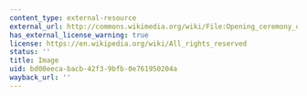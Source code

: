 ```yaml
---
content_type: external-resource
external_url: http://commons.wikimedia.org/wiki/File:Opening_ceremony_of_the_2008_Olympic_Games_in_Beijing,_China,_Aug._8,_2008.JPG
has_external_license_warning: true
license: https://en.wikipedia.org/wiki/All_rights_reserved
status: ''
title: Image
uid: bd00eeca-bacb-42f3-9bfb-0e761950204a
wayback_url: ''
---
```

